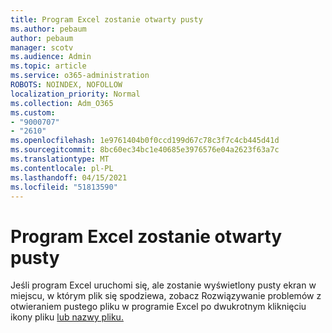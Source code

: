 ```yaml
---
title: Program Excel zostanie otwarty pusty
ms.author: pebaum
author: pebaum
manager: scotv
ms.audience: Admin
ms.topic: article
ms.service: o365-administration
ROBOTS: NOINDEX, NOFOLLOW
localization_priority: Normal
ms.collection: Adm_O365
ms.custom:
- "9000707"
- "2610"
ms.openlocfilehash: 1e9761404b0f0ccd199d67c78c3f7c4cb445d41d
ms.sourcegitcommit: 8bc60ec34bc1e40685e3976576e04a2623f63a7c
ms.translationtype: MT
ms.contentlocale: pl-PL
ms.lasthandoff: 04/15/2021
ms.locfileid: "51813590"
---
```

# <a name="excel-opens-blank"></a>Program Excel zostanie otwarty pusty

Jeśli program Excel uruchomi się, ale zostanie wyświetlony pusty ekran w miejscu, w którym plik się spodziewa, zobacz Rozwiązywanie problemów z otwieraniem pustego pliku w programie Excel po dwukrotnym kliknięciu ikony pliku [lub nazwy pliku.](https://docs.microsoft.com/office/troubleshoot/excel/excel-opens-blank)